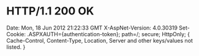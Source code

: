 # HTTP/1.1 200 OK
Date: Mon, 18 Jun 2012 21:22:33 GMT
X-AspNet-Version: 4.0.30319
Set-Cookie: .ASPXAUTH={authentication-token}; path=/; secure; HttpOnly;
{ Cache-Control, Content-Type, Location, Server and other keys/values not listed. }
